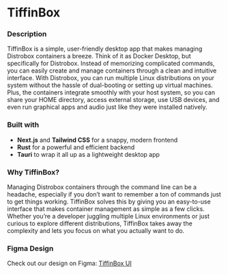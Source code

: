 # TiffinBox  

### Description  
TiffinBox is a simple, user-friendly desktop app that makes managing Distrobox containers a breeze. Think of it as Docker Desktop, but specifically for Distrobox. Instead of memorizing complicated commands, you can easily create and manage containers through a clean and intuitive interface. With Distrobox, you can run multiple Linux distributions on your system without the hassle of dual-booting or setting up virtual machines. Plus, the containers integrate smoothly with your host system, so you can share your HOME directory, access external storage, use USB devices, and even run graphical apps and audio just like they were installed natively.  

### Built with  
- **Next.js** and **Tailwind CSS** for a snappy, modern frontend  
- **Rust** for a powerful and efficient backend  
- **Tauri** to wrap it all up as a lightweight desktop app  

### Why TiffinBox?  
Managing Distrobox containers through the command line can be a headache, especially if you don’t want to remember a ton of commands just to get things working. TiffinBox solves this by giving you an easy-to-use interface that makes container management as simple as a few clicks. Whether you’re a developer juggling multiple Linux environments or just curious to explore different distributions, TiffinBox takes away the complexity and lets you focus on what you actually want to do.

### Figma Design  
Check out our design on Figma: [TiffinBox UI](https://www.figma.com/design/nkRqJguUsWrE70g2TsZIIh/TiffinBox?node-id=0-1&p=f)

